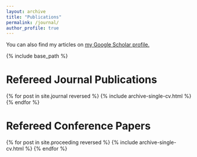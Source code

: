 ```yaml
---
layout: archive
title: "Publications"
permalink: /journal/
author_profile: true
---
```



You can also find my articles on <u><a href="{{author.googlescholar}}">my Google Scholar profile</a>.</u>


{% include base_path %}

Refereed Journal Publications
===

{% for post in site.journal reversed %}
{% include archive-single-cv.html %} 
{% endfor %}


Refereed Conference Papers
===
{% for post in site.proceeding reversed %}
{% include archive-single-cv.html %} 
{% endfor %}
